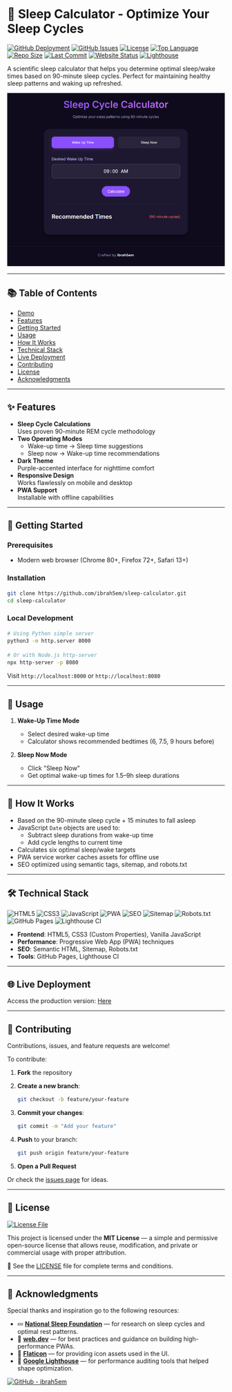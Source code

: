 # 🌙 Sleep Calculator - Optimize Your Sleep Cycles

[![GitHub Deployment](https://img.shields.io/github/deployments/ibrah5em/sleep-calculator/github-pages?label=Deployment)](https://github.com/ibrah5em/sleep-calculator/deployments)
[![GitHub Issues](https://img.shields.io/github/issues/ibrah5em/sleep-calculator)](https://github.com/ibrah5em/sleep-calculator/issues)
[![License](https://img.shields.io/badge/License-MIT-blue.svg)](LICENSE)
[![Top Language](https://img.shields.io/github/languages/top/ibrah5em/sleep-calculator)](https://github.com/ibrah5em/sleep-calculator)
[![Repo Size](https://img.shields.io/github/repo-size/ibrah5em/sleep-calculator)](https://github.com/ibrah5em/sleep-calculator)
[![Last Commit](https://img.shields.io/github/last-commit/ibrah5em/sleep-calculator)](https://github.com/ibrah5em/sleep-calculator/commits/main)
[![Website Status](https://img.shields.io/website?url=https%3A%2F%2Fibrah5em.github.io%2Fsleep-calculator&down_color=red&up_color=green&label=Website)](https://ibrah5em.github.io/sleep-calculator)
[![Lighthouse](https://img.shields.io/badge/Lighthouse-95%2F100-brightgreen?logo=lighthouse)](https://pagespeed.web.dev/report?url=https%3A%2F%2Fibrah5em.github.io%2Fsleep-calculator)

A scientific sleep calculator that helps you determine optimal sleep/wake times based on 90-minute sleep cycles. Perfect for maintaining healthy sleep patterns and waking up refreshed.

![Project Preview](preview.png)

---

## 📚 Table of Contents

- [Demo](#-demo)
- [Features](#-features)
- [Getting Started](#-getting-started)
- [Usage](#-usage)
- [How It Works](#-how-it-works)
- [Technical Stack](#-technical-stack)
- [Live Deployment](#-live-deployment)
- [Contributing](#-contributing)
- [License](#-license)
- [Acknowledgments](#-acknowledgments)

---

## ✨ Features

- **Sleep Cycle Calculations**  
  Uses proven 90-minute REM cycle methodology
- **Two Operating Modes**  
  - Wake-up time → Sleep time suggestions  
  - Sleep now → Wake-up time recommendations  
- **Dark Theme**  
  Purple-accented interface for nighttime comfort
- **Responsive Design**  
  Works flawlessly on mobile and desktop
- **PWA Support**  
  Installable with offline capabilities

---

## 🚀 Getting Started

### Prerequisites
- Modern web browser (Chrome 80+, Firefox 72+, Safari 13+)

### Installation

```bash
git clone https://github.com/ibrah5em/sleep-calculator.git
cd sleep-calculator
````

### Local Development

```bash
# Using Python simple server
python3 -m http.server 8000

# Or with Node.js http-server
npx http-server -p 8080
```

Visit `http://localhost:8000` or `http://localhost:8080`

---

## 📖 Usage

1. **Wake-Up Time Mode**

   * Select desired wake-up time
   * Calculator shows recommended bedtimes (6, 7.5, 9 hours before)

2. **Sleep Now Mode**

   * Click "Sleep Now"
   * Get optimal wake-up times for 1.5–9h sleep durations

---

## 🧠 How It Works

* Based on the 90-minute sleep cycle + 15 minutes to fall asleep
* JavaScript `Date` objects are used to:
  * Subtract sleep durations from wake-up time
  * Add cycle lengths to current time
* Calculates six optimal sleep/wake targets
* PWA service worker caches assets for offline use
* SEO optimized using semantic tags, sitemap, and robots.txt

---

## 🛠 Technical Stack

![HTML5](https://img.shields.io/badge/HTML5-E34F26?logo=html5\&logoColor=white)
![CSS3](https://img.shields.io/badge/CSS3-1572B6?logo=css3\&logoColor=white)
![JavaScript](https://img.shields.io/badge/JavaScript-F7DF1E?logo=javascript\&logoColor=black)
![PWA](https://img.shields.io/badge/PWA-Progressive%20Web%20App-5A0FC8?logo=google-chrome\&logoColor=white)
![SEO](https://img.shields.io/badge/SEO-Semantic%20HTML-green?logo=html5\&logoColor=white)
![Sitemap](https://img.shields.io/badge/Sitemap-Generated-blue?logo=sitemap\&logoColor=white)
![Robots.txt](https://img.shields.io/badge/robots.txt-Valid-brightgreen)
![GitHub Pages](https://img.shields.io/badge/GitHub%20Pages-222?logo=github\&logoColor=white)
![Lighthouse CI](https://img.shields.io/badge/Lighthouse-Performance%20Audit-orange?logo=lighthouse\&logoColor=white)

* **Frontend**: HTML5, CSS3 (Custom Properties), Vanilla JavaScript
* **Performance**: Progressive Web App (PWA) techniques
* **SEO**: Semantic HTML, Sitemap, Robots.txt
* **Tools**: GitHub Pages, Lighthouse CI

---

## 🌐 Live Deployment

Access the production version: [Here](https://ibrah5em.github.io/sleep-calculator)

---

## 🤝 Contributing

Contributions, issues, and feature requests are welcome!

To contribute:

1. **Fork** the repository
2. **Create a new branch**:

   ```bash
   git checkout -b feature/your-feature
   ```
3. **Commit your changes**:

   ```bash
   git commit -m "Add your feature"
   ```
4. **Push** to your branch:

   ```bash
   git push origin feature/your-feature
   ```
   
5. **Open a Pull Request**

Or check the [issues page](https://github.com/ibrah5em/sleep-calculator/issues) for ideas.

---

## 📄 License

[![License File](https://img.shields.io/github/license/ibrah5em/sleep-calculator)](LICENSE)

This project is licensed under the **MIT License** — a simple and permissive open-source license that allows reuse, modification, and private or commercial usage with proper attribution.

📁 See the [LICENSE](LICENSE) file for complete terms and conditions.

---

## 🙏 Acknowledgments

Special thanks and inspiration go to the following resources:

* 💤 **[National Sleep Foundation](https://www.sleepfoundation.org/)** — for research on sleep cycles and optimal rest patterns.
* 📱 **[web.dev](https://web.dev/progressive-web-apps/)** — for best practices and guidance on building high-performance PWAs.
* 🎨 **[Flaticon](https://www.flaticon.com/)** — for providing icon assets used in the UI.
* 🧪 **[Google Lighthouse](https://developers.google.com/web/tools/lighthouse/)** — for performance auditing tools that helped shape optimization.

[![GitHub - ibrah5em](https://img.shields.io/badge/Maintained%20by-ibrah5em-0078D4?logo=github)](https://github.com/ibrah5em)
